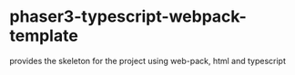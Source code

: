 # phaser3-typescript-webpack-template
provides the skeleton for the project using web-pack, html and typescript
